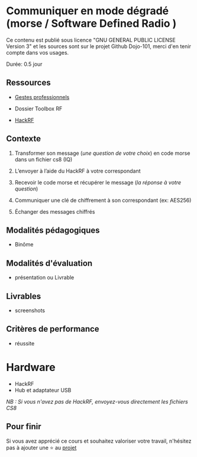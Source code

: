 # Communiquer en mode dégradé (morse / Software Defined Radio )

Ce contenu est publié sous licence "GNU GENERAL PUBLIC LICENSE Version 3" et les sources sont sur le projet Github Dojo-101, merci d'en tenir compte dans vos usages.

Durée: 0.5 jour

## Ressources

* [Gestes professionnels](https://github.com/Aif4thah/Dojo-101)

* Dossier Toolbox RF

* [HackRF](https://greatscottgadgets.com/hackrf/one/)


## Contexte


1. Transformer son message (*une question de votre choix*) en code morse dans un fichier cs8 (IQ)

2. L’envoyer à l’aide du HackRF à votre correspondant

3. Recevoir le code morse et récupérer le message (*la réponse à votre question*)

4. Communiquer une clé de chiffrement à son correspondant (ex: AES256)

5. Échanger des messages chiffrés


## Modalités pédagogiques

* Binôme


## Modalités d'évaluation

* présentation ou Livrable


## Livrables

* screenshots


## Critères de performance

* réussite


# Hardware

* HackRF
* Hub et adaptateur USB

*NB : Si vous n'avez pas de HackRF, envoyez-vous directement les fichiers CS8*


## Pour finir

Si vous avez apprécié ce cours et souhaitez valoriser votre travail, n'hésitez pas à ajouter une ⭐ au [projet](https://github.com/Aif4thah/Dojo-101)
